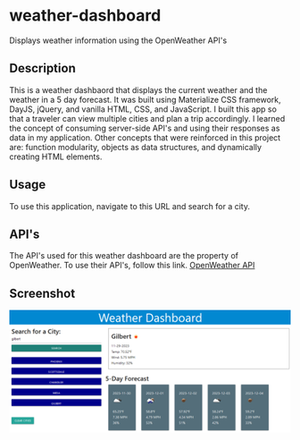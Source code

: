 # weather-dashboard
Displays weather information using the OpenWeather API's

## Description
This is a weather dashbaord that displays the current weather and the weather in a 5 day forecast. It was built using Materialize CSS framework, DayJS, jQuery, and vanilla HTML, CSS, and JavaScript. I built this app so that a traveler can view multiple cities and plan a trip accordingly. I learned the concept of consuming server-side API's and using their responses as data in my application. Other concepts that were reinforced in this project are: function modularity, objects as data structures, and dynamically creating HTML elements.

## Usage
To use this application, navigate to this URL and search for a city.

## API's 
The API's used for this weather dashboard are the property of OpenWeather. To use their API's, follow this link. [OpenWeather API](https://openweathermap.org/api.h)

## Screenshot
![weather dashboard](./assets/images/weather-dashboard.PNG)



